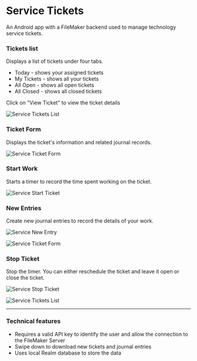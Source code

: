 # Service Tickets

An Android app with a FileMaker backend used to manage technology service tickets.

### Tickets list

Displays a list of tickets under four tabs.

* Today - shows your assigned tickets
* My Tickets - shows all your tickets
* All Open - shows all open tickets
* All Closed - shows all closed tickets

Click on "View Ticket" to view the ticket details

![Service Tickets List](https://github.com/throwrocks/android-project-images/blob/master/service-tickets/service-tickets-list.png)

### Ticket Form

Displays the ticket's information and related journal records.

![Service Ticket Form](https://github.com/throwrocks/android-project-images/blob/master/service-tickets/service-tickets-form1.png)

### Start Work

Starts a timer to record the time spent working on the ticket.

![Service Start Ticket](https://github.com/throwrocks/android-project-images/blob/master/service-tickets/service-tickets-start-ticket.png)

### New Entries

Create new journal entries to record the details of your work.

![Service New Entry](https://github.com/throwrocks/android-project-images/blob/master/service-tickets/service-tickets-new-entry.png)

![Service Ticket Form](https://github.com/throwrocks/android-project-images/blob/master/service-tickets/service-tickets-form2.png)

### Stop Ticket

Stop the timer. You can either reschedule the ticket and leave it open or close the ticket.

![Service Stop Ticket](https://github.com/throwrocks/android-project-images/blob/master/service-tickets/service-tickets-stop-ticket.png)

![Service Tickets List](https://github.com/throwrocks/android-project-images/blob/master/service-tickets/service-tickets-list-closed.png)

___

### Technical features

* Requires a valid API key to identify the user and allow the connection to the FileMaker Server
* Swipe down to download new tickets and journal entries
* Uses local Realm database to store the data

